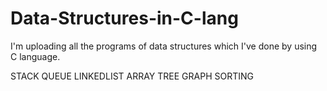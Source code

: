 # Data-Structures-in-C-lang

I'm uploading all the programs of data structures which I've done by using C language.

STACK
QUEUE
LINKEDLIST
ARRAY
TREE
GRAPH
SORTING
